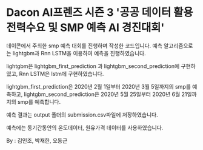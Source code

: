 # Dacon AI프렌즈 시즌 3 '공공 데이터 활용 전력수요 및 SMP 예측 AI 경진대회'

데이콘에서 주최한 smp 예측 대회를 진행하며 작성한 코드입니다.
예측 알고리즘으로는 lightgbm과 Rnn LSTM을 이용하여 예측을 진행하였습니다.

lightgbm은 lightgbm_first_prediction 과 lightgbm_second_prediction에 구현하였고,
Rnn LSTM은 lstm에 구현하였습니다.

lightgbm_first_prediction은 2020년 2월 1일부터 2020년 3월 5일까지의 smp를 예측하고,
lightgbm_second_prediction은 2020년 5월 25일부터 2020년 6월 21일까지의 smp를 예측합니다.

예측 결과는 output 폴더의 submission.csv파일에 저장하였습니다.

예측에는 동기간동안의 온도데이터, 원유가격 데이터를 사용하였습니다.

By : 김인조, 박재한, 오동근
